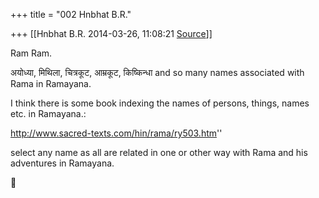 +++
title = "002 Hnbhat B.R."

+++
[[Hnbhat B.R.	2014-03-26, 11:08:21 [Source](https://groups.google.com/g/samskrita/c/NzvGTb1BU4g)]]



Ram Ram.

  

अयोध्या, मिथिला, चित्रकूट, आम्रकूट, किष्किन्धा and so many names associated with Rama in Ramayana.

  

I think there is some book indexing the names of persons, things, names etc. in Ramayana.:

  

<http://www.sacred-texts.com/hin/rama/ry503.htm>''  

  

select any name as all are related in one or other way with Rama and his adventures in Ramayana.

  

  



